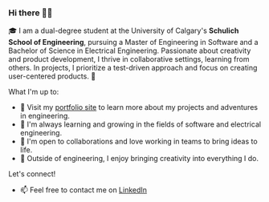 ### Hi there 👋🌟

🎓 I am a dual-degree student at the University of Calgary's **Schulich School of Engineering**, pursuing a Master of Engineering in Software and a Bachelor of Science in Electrical Engineering. Passionate about creativity and product development, I thrive in collaborative settings, learning from others. In projects, I prioritize a test-driven approach and focus on creating user-centered products. 🚀

What I'm up to:

- 🔭  Visit my [portfolio site](https://chvaldez10.github.io/) to learn more about my projects and adventures in engineering.
- 🌱 I'm always learning and growing in the fields of software and electrical engineering.
- 🤝 I'm open to collaborations and love working in teams to bring ideas to life.
- 🎨 Outside of engineering, I enjoy bringing creativity into everything I do.

Let's connect!

- 📫 Feel free to contact me on [LinkedIn](https://www.linkedin.com/in/chvaldez10/)
